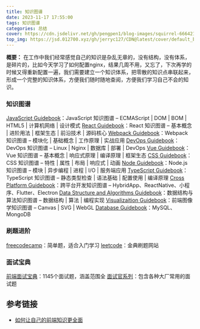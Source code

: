 ```yaml
---
title: 知识图谱
date: 2023-11-17 17:55:00
tags: 知识图谱
categories: 总结
cover: https://cdn.jsdelivr.net/gh/pengpen1/blog-images/squirrel-6664212_1280.png
top_img: https://jsd.012700.xyz/gh/jerryc127/CDN@latest/cover/default_bg.png
---
```

**概要：** 在工作中我们经常感觉自己的知识是杂乱无章的，没有结构，没有体系，是碎片的，比如今天学习了如何配置nginx，结果几周不用，又忘了，下次再学的时候又得重新配置一遍，我们需要建立一个知识体系，把零散的知识点串联起来，形成一个完整的知识体系，方便我们随时随地查阅，方便我们学习自己不会的知识。


### 知识图谱

[JavaScript Guidebook](https://tsejx.github.io/javascript-guidebook//)：JavaScript 知识图谱 – ECMAScript | DOM | BOM | HTML5 | 计算机网络 | 设计模式
[React Guidebook](https://tsejx.github.io/react-guidebook//)：React 知识图谱 – 基本概念 | 进阶用法 | 框架生态 | 前沿技术 | 源码核心
[Webpack Guidebook](https://tsejx.github.io/webpack-guidebook/)：Webpack 知识图谱 – 模块化 | 基础概念 | 工作原理 | 实战应用
[DevOps Guidebook](https://tsejx.github.io/devops-guidebook/)：DevOps 知识图谱 – Linux | Nginx | 数据库 | 部署 | DevOps
[Vue Guidebook](https://tsejx.github.io/vue-guidebook/)：Vue 知识图谱 – 基本概念 | 响应式原理 | 编译原理 | 框架生态
[CSS Guidebook](https://tsejx.github.io/css-guidebook/)：CSS 知识图谱 – 特性 | 属性 | 布局 | 响应式 | 动画
[Node Guidebook](https://tsejx.github.io/node-guidebook/)：Node.js 知识图谱 – 模块 | 异步编程 | 进程 | I/O | 服务端应用
[TypeScript Guidebook](https://tsejx.github.io/typescript-guidebook/)：TypeScript 知识图谱 – 静态类型检查 | 语法基础 | 配置使用 | 编译原理
[Cross Platform Guidebook](https://tsejx.github.io/cross-platform-guidebook/)：跨平台开发知识图谱 – HybridApp、ReactNative、小程序、Flutter、Electron
[Data Structure and Algorithms Guidebook](https://tsejx.github.io/data-structure-and-algorithms-guidebook/)：数据结构与算法知识图谱 – 数据结构 | 算法 | 编程实现
[Visualizaition Guidebook](https://tsejx.github.io/visualization-guidebook/)：前端图像学知识图谱 – Canvas | SVG | WebGL
[Database Guidebook](https://tsejx.github.io/database-guidebook/)：MySQL、MongoDB

### 刷题进阶

[freecodecamp](https://www.freecodecamp.org/chinese/)：简单题，适合入门学习
[leetcode](https://leetcode.cn/)：金典刷题网站

### 面试宝典

[前端面试宝典](https://fe.ecool.fun/topic-list)：1145个面试题，涵盖范围全
[面试官系列](https://fe.ecool.fun/topic-list)：包含各种大厂常用的面试题

## 参考链接

- [如何让自己的前端知识更全面](https://juejin.cn/post/7244505316234985528)
